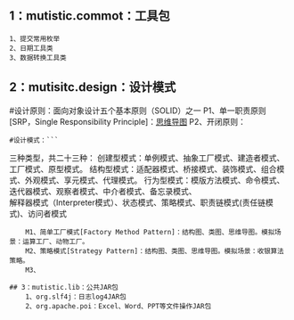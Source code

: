 ## 1：mutistic.commot：工具包
	1、提交常用枚举
	2、日期工具类
	3、数据转换工具类

## 2：mutisitc.design：设计模式
#设计原则：面向对象设计五个基本原则（SOLID）之一
	P1、单一职责原则[SRP，Single Responsibility Principle]：[思维导图](https://github.com/ycyin/mutistic.exercise/blob/master/com.mutistic.design/note/principle/P1_SRP-%E5%8D%95%E4%B8%80%E8%81%8C%E8%B4%A3%E5%8E%9F%E5%88%99.xmind)
	P2、开闭原则：

	#设计模式：```
三种类型，共二十三种：
创建型模式：单例模式、抽象工厂模式、建造者模式、工厂模式、原型模式。
结构型模式：适配器模式、桥接模式、装饰模式、组合模式、外观模式、享元模式、代理模式。
行为型模式：模版方法模式、命令模式、迭代器模式、观察者模式、中介者模式、备忘录模式、</br>解释器模式（Interpreter模式）、状态模式、策略模式、职责链模式(责任链模式)、访问者模式
```
	M1、简单工厂模式[Factory Method Pattern]：结构图、类图、思维导图。模拟场景：运算工厂、动物工厂。
	M2、策略模式[Strategy Pattern]：结构图、类图、思维导图。模拟场景：收银算法策略。
	M3、

## 3：mutistic.lib：公共JAR包
	1、org.slf4j：日志log4JAR包
	2、org.apache.poi：Excel、Word、PPT等文件操作JAR包